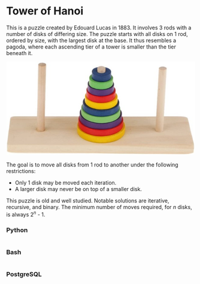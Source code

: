 # Tower of Hanoi

This is a puzzle created by Edouard Lucas in 1883. It involves 3 rods with a number of disks of differing size. The puzzle starts with all disks on 1 rod, ordered by size, with the largest disk at the base. It thus resembles a pagoda, where each ascending tier of a tower is smaller than the tier beneath it. 

![](puzzles/figures/BaoblazeToH.jpg "10 Ring Tower of Hanoi toy, courtesy of Baoblaze.")

The goal is to move all disks from 1 rod to another under the following restrictions:

- Only 1 disk may be moved each iteration.
- A larger disk may never be on top of a smaller disk.

This puzzle is old and well studied. Notable solutions are iterative, recursive, and binary. The minimum number of moves required, for *n* disks, is always 2<sup>*n*</sup> - 1.

### Python
```python

```

### Bash
```bash

```

### PostgreSQL
```sql

```

